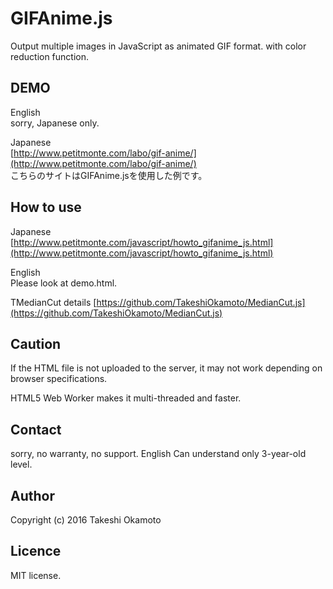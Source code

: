 # GIFAnime.js
Output multiple images in JavaScript as animated GIF format. with color reduction function. 
  
## DEMO
English  
sorry, Japanese only.

Japanese  
[http://www.petitmonte.com/labo/gif-anime/](http://www.petitmonte.com/labo/gif-anime/)  
こちらのサイトはGIFAnime.jsを使用した例です。

## How to use 

Japanese  
[http://www.petitmonte.com/javascript/howto_gifanime_js.html](http://www.petitmonte.com/javascript/howto_gifanime_js.html)  

English  
Please look at demo.html.

TMedianCut details
[https://github.com/TakeshiOkamoto/MedianCut.js](https://github.com/TakeshiOkamoto/MedianCut.js) 

## Caution
If the HTML file is not uploaded to the server, it may not work depending on browser specifications.

HTML5 Web Worker makes it multi-threaded and faster.

## Contact
sorry, no warranty, no support. English Can understand only 3-year-old level.  

## Author
Copyright (c) 2016 Takeshi Okamoto

## Licence
MIT license.  
